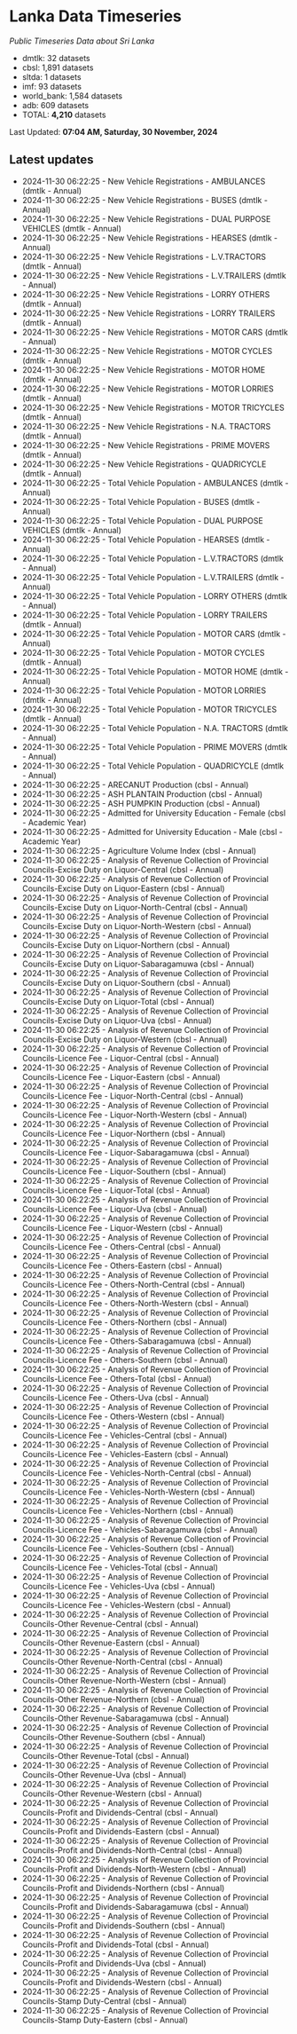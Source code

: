 # Lanka Data Timeseries
*Public Timeseries Data about Sri Lanka*

* dmtlk: 32 datasets
* cbsl: 1,891 datasets
* sltda: 1 datasets
* imf: 93 datasets
* world_bank: 1,584 datasets
* adb: 609 datasets
* TOTAL: **4,210** datasets

Last Updated: **07:04 AM, Saturday, 30 November, 2024**

## Latest updates

* 2024-11-30 06:22:25 - New Vehicle Registrations - AMBULANCES (dmtlk - Annual)
* 2024-11-30 06:22:25 - New Vehicle Registrations - BUSES (dmtlk - Annual)
* 2024-11-30 06:22:25 - New Vehicle Registrations - DUAL PURPOSE VEHICLES (dmtlk - Annual)
* 2024-11-30 06:22:25 - New Vehicle Registrations - HEARSES (dmtlk - Annual)
* 2024-11-30 06:22:25 - New Vehicle Registrations - L.V.TRACTORS (dmtlk - Annual)
* 2024-11-30 06:22:25 - New Vehicle Registrations - L.V.TRAILERS (dmtlk - Annual)
* 2024-11-30 06:22:25 - New Vehicle Registrations - LORRY OTHERS (dmtlk - Annual)
* 2024-11-30 06:22:25 - New Vehicle Registrations - LORRY TRAILERS (dmtlk - Annual)
* 2024-11-30 06:22:25 - New Vehicle Registrations - MOTOR CARS (dmtlk - Annual)
* 2024-11-30 06:22:25 - New Vehicle Registrations - MOTOR CYCLES (dmtlk - Annual)
* 2024-11-30 06:22:25 - New Vehicle Registrations - MOTOR HOME (dmtlk - Annual)
* 2024-11-30 06:22:25 - New Vehicle Registrations - MOTOR LORRIES (dmtlk - Annual)
* 2024-11-30 06:22:25 - New Vehicle Registrations - MOTOR TRICYCLES (dmtlk - Annual)
* 2024-11-30 06:22:25 - New Vehicle Registrations - N.A. TRACTORS (dmtlk - Annual)
* 2024-11-30 06:22:25 - New Vehicle Registrations - PRIME MOVERS (dmtlk - Annual)
* 2024-11-30 06:22:25 - New Vehicle Registrations - QUADRICYCLE (dmtlk - Annual)
* 2024-11-30 06:22:25 - Total Vehicle Population - AMBULANCES (dmtlk - Annual)
* 2024-11-30 06:22:25 - Total Vehicle Population - BUSES (dmtlk - Annual)
* 2024-11-30 06:22:25 - Total Vehicle Population - DUAL PURPOSE VEHICLES (dmtlk - Annual)
* 2024-11-30 06:22:25 - Total Vehicle Population - HEARSES (dmtlk - Annual)
* 2024-11-30 06:22:25 - Total Vehicle Population - L.V.TRACTORS (dmtlk - Annual)
* 2024-11-30 06:22:25 - Total Vehicle Population - L.V.TRAILERS (dmtlk - Annual)
* 2024-11-30 06:22:25 - Total Vehicle Population - LORRY OTHERS (dmtlk - Annual)
* 2024-11-30 06:22:25 - Total Vehicle Population - LORRY TRAILERS (dmtlk - Annual)
* 2024-11-30 06:22:25 - Total Vehicle Population - MOTOR CARS (dmtlk - Annual)
* 2024-11-30 06:22:25 - Total Vehicle Population - MOTOR CYCLES (dmtlk - Annual)
* 2024-11-30 06:22:25 - Total Vehicle Population - MOTOR HOME (dmtlk - Annual)
* 2024-11-30 06:22:25 - Total Vehicle Population - MOTOR LORRIES (dmtlk - Annual)
* 2024-11-30 06:22:25 - Total Vehicle Population - MOTOR TRICYCLES (dmtlk - Annual)
* 2024-11-30 06:22:25 - Total Vehicle Population - N.A. TRACTORS (dmtlk - Annual)
* 2024-11-30 06:22:25 - Total Vehicle Population - PRIME MOVERS (dmtlk - Annual)
* 2024-11-30 06:22:25 - Total Vehicle Population - QUADRICYCLE (dmtlk - Annual)
* 2024-11-30 06:22:25 - ARECANUT Production (cbsl - Annual)
* 2024-11-30 06:22:25 - ASH PLANTAIN Production (cbsl - Annual)
* 2024-11-30 06:22:25 - ASH PUMPKIN Production (cbsl - Annual)
* 2024-11-30 06:22:25 - Admitted for University Education - Female (cbsl - Academic Year)
* 2024-11-30 06:22:25 - Admitted for University Education - Male (cbsl - Academic Year)
* 2024-11-30 06:22:25 - Agriculture Volume Index (cbsl - Annual)
* 2024-11-30 06:22:25 - Analysis of Revenue Collection of Provincial Councils-Excise Duty on Liquor-Central (cbsl - Annual)
* 2024-11-30 06:22:25 - Analysis of Revenue Collection of Provincial Councils-Excise Duty on Liquor-Eastern (cbsl - Annual)
* 2024-11-30 06:22:25 - Analysis of Revenue Collection of Provincial Councils-Excise Duty on Liquor-North-Central (cbsl - Annual)
* 2024-11-30 06:22:25 - Analysis of Revenue Collection of Provincial Councils-Excise Duty on Liquor-North-Western (cbsl - Annual)
* 2024-11-30 06:22:25 - Analysis of Revenue Collection of Provincial Councils-Excise Duty on Liquor-Northern (cbsl - Annual)
* 2024-11-30 06:22:25 - Analysis of Revenue Collection of Provincial Councils-Excise Duty on Liquor-Sabaragamuwa (cbsl - Annual)
* 2024-11-30 06:22:25 - Analysis of Revenue Collection of Provincial Councils-Excise Duty on Liquor-Southern (cbsl - Annual)
* 2024-11-30 06:22:25 - Analysis of Revenue Collection of Provincial Councils-Excise Duty on Liquor-Total (cbsl - Annual)
* 2024-11-30 06:22:25 - Analysis of Revenue Collection of Provincial Councils-Excise Duty on Liquor-Uva (cbsl - Annual)
* 2024-11-30 06:22:25 - Analysis of Revenue Collection of Provincial Councils-Excise Duty on Liquor-Western (cbsl - Annual)
* 2024-11-30 06:22:25 - Analysis of Revenue Collection of Provincial Councils-Licence Fee - Liquor-Central (cbsl - Annual)
* 2024-11-30 06:22:25 - Analysis of Revenue Collection of Provincial Councils-Licence Fee - Liquor-Eastern (cbsl - Annual)
* 2024-11-30 06:22:25 - Analysis of Revenue Collection of Provincial Councils-Licence Fee - Liquor-North-Central (cbsl - Annual)
* 2024-11-30 06:22:25 - Analysis of Revenue Collection of Provincial Councils-Licence Fee - Liquor-North-Western (cbsl - Annual)
* 2024-11-30 06:22:25 - Analysis of Revenue Collection of Provincial Councils-Licence Fee - Liquor-Northern (cbsl - Annual)
* 2024-11-30 06:22:25 - Analysis of Revenue Collection of Provincial Councils-Licence Fee - Liquor-Sabaragamuwa (cbsl - Annual)
* 2024-11-30 06:22:25 - Analysis of Revenue Collection of Provincial Councils-Licence Fee - Liquor-Southern (cbsl - Annual)
* 2024-11-30 06:22:25 - Analysis of Revenue Collection of Provincial Councils-Licence Fee - Liquor-Total (cbsl - Annual)
* 2024-11-30 06:22:25 - Analysis of Revenue Collection of Provincial Councils-Licence Fee - Liquor-Uva (cbsl - Annual)
* 2024-11-30 06:22:25 - Analysis of Revenue Collection of Provincial Councils-Licence Fee - Liquor-Western (cbsl - Annual)
* 2024-11-30 06:22:25 - Analysis of Revenue Collection of Provincial Councils-Licence Fee - Others-Central (cbsl - Annual)
* 2024-11-30 06:22:25 - Analysis of Revenue Collection of Provincial Councils-Licence Fee - Others-Eastern (cbsl - Annual)
* 2024-11-30 06:22:25 - Analysis of Revenue Collection of Provincial Councils-Licence Fee - Others-North-Central (cbsl - Annual)
* 2024-11-30 06:22:25 - Analysis of Revenue Collection of Provincial Councils-Licence Fee - Others-North-Western (cbsl - Annual)
* 2024-11-30 06:22:25 - Analysis of Revenue Collection of Provincial Councils-Licence Fee - Others-Northern (cbsl - Annual)
* 2024-11-30 06:22:25 - Analysis of Revenue Collection of Provincial Councils-Licence Fee - Others-Sabaragamuwa (cbsl - Annual)
* 2024-11-30 06:22:25 - Analysis of Revenue Collection of Provincial Councils-Licence Fee - Others-Southern (cbsl - Annual)
* 2024-11-30 06:22:25 - Analysis of Revenue Collection of Provincial Councils-Licence Fee - Others-Total (cbsl - Annual)
* 2024-11-30 06:22:25 - Analysis of Revenue Collection of Provincial Councils-Licence Fee - Others-Uva (cbsl - Annual)
* 2024-11-30 06:22:25 - Analysis of Revenue Collection of Provincial Councils-Licence Fee - Others-Western (cbsl - Annual)
* 2024-11-30 06:22:25 - Analysis of Revenue Collection of Provincial Councils-Licence Fee - Vehicles-Central (cbsl - Annual)
* 2024-11-30 06:22:25 - Analysis of Revenue Collection of Provincial Councils-Licence Fee - Vehicles-Eastern (cbsl - Annual)
* 2024-11-30 06:22:25 - Analysis of Revenue Collection of Provincial Councils-Licence Fee - Vehicles-North-Central (cbsl - Annual)
* 2024-11-30 06:22:25 - Analysis of Revenue Collection of Provincial Councils-Licence Fee - Vehicles-North-Western (cbsl - Annual)
* 2024-11-30 06:22:25 - Analysis of Revenue Collection of Provincial Councils-Licence Fee - Vehicles-Northern (cbsl - Annual)
* 2024-11-30 06:22:25 - Analysis of Revenue Collection of Provincial Councils-Licence Fee - Vehicles-Sabaragamuwa (cbsl - Annual)
* 2024-11-30 06:22:25 - Analysis of Revenue Collection of Provincial Councils-Licence Fee - Vehicles-Southern (cbsl - Annual)
* 2024-11-30 06:22:25 - Analysis of Revenue Collection of Provincial Councils-Licence Fee - Vehicles-Total (cbsl - Annual)
* 2024-11-30 06:22:25 - Analysis of Revenue Collection of Provincial Councils-Licence Fee - Vehicles-Uva (cbsl - Annual)
* 2024-11-30 06:22:25 - Analysis of Revenue Collection of Provincial Councils-Licence Fee - Vehicles-Western (cbsl - Annual)
* 2024-11-30 06:22:25 - Analysis of Revenue Collection of Provincial Councils-Other Revenue-Central (cbsl - Annual)
* 2024-11-30 06:22:25 - Analysis of Revenue Collection of Provincial Councils-Other Revenue-Eastern (cbsl - Annual)
* 2024-11-30 06:22:25 - Analysis of Revenue Collection of Provincial Councils-Other Revenue-North-Central (cbsl - Annual)
* 2024-11-30 06:22:25 - Analysis of Revenue Collection of Provincial Councils-Other Revenue-North-Western (cbsl - Annual)
* 2024-11-30 06:22:25 - Analysis of Revenue Collection of Provincial Councils-Other Revenue-Northern (cbsl - Annual)
* 2024-11-30 06:22:25 - Analysis of Revenue Collection of Provincial Councils-Other Revenue-Sabaragamuwa (cbsl - Annual)
* 2024-11-30 06:22:25 - Analysis of Revenue Collection of Provincial Councils-Other Revenue-Southern (cbsl - Annual)
* 2024-11-30 06:22:25 - Analysis of Revenue Collection of Provincial Councils-Other Revenue-Total (cbsl - Annual)
* 2024-11-30 06:22:25 - Analysis of Revenue Collection of Provincial Councils-Other Revenue-Uva (cbsl - Annual)
* 2024-11-30 06:22:25 - Analysis of Revenue Collection of Provincial Councils-Other Revenue-Western (cbsl - Annual)
* 2024-11-30 06:22:25 - Analysis of Revenue Collection of Provincial Councils-Profit and Dividends-Central (cbsl - Annual)
* 2024-11-30 06:22:25 - Analysis of Revenue Collection of Provincial Councils-Profit and Dividends-Eastern (cbsl - Annual)
* 2024-11-30 06:22:25 - Analysis of Revenue Collection of Provincial Councils-Profit and Dividends-North-Central (cbsl - Annual)
* 2024-11-30 06:22:25 - Analysis of Revenue Collection of Provincial Councils-Profit and Dividends-North-Western (cbsl - Annual)
* 2024-11-30 06:22:25 - Analysis of Revenue Collection of Provincial Councils-Profit and Dividends-Northern (cbsl - Annual)
* 2024-11-30 06:22:25 - Analysis of Revenue Collection of Provincial Councils-Profit and Dividends-Sabaragamuwa (cbsl - Annual)
* 2024-11-30 06:22:25 - Analysis of Revenue Collection of Provincial Councils-Profit and Dividends-Southern (cbsl - Annual)
* 2024-11-30 06:22:25 - Analysis of Revenue Collection of Provincial Councils-Profit and Dividends-Total (cbsl - Annual)
* 2024-11-30 06:22:25 - Analysis of Revenue Collection of Provincial Councils-Profit and Dividends-Uva (cbsl - Annual)
* 2024-11-30 06:22:25 - Analysis of Revenue Collection of Provincial Councils-Profit and Dividends-Western (cbsl - Annual)
* 2024-11-30 06:22:25 - Analysis of Revenue Collection of Provincial Councils-Stamp Duty-Central (cbsl - Annual)
* 2024-11-30 06:22:25 - Analysis of Revenue Collection of Provincial Councils-Stamp Duty-Eastern (cbsl - Annual)